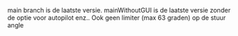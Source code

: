 main branch is de laatste versie.
mainWithoutGUI is de laatste versie zonder de optie voor autopilot enz.. Ook geen limiter (max 63 graden) op de stuur angle
